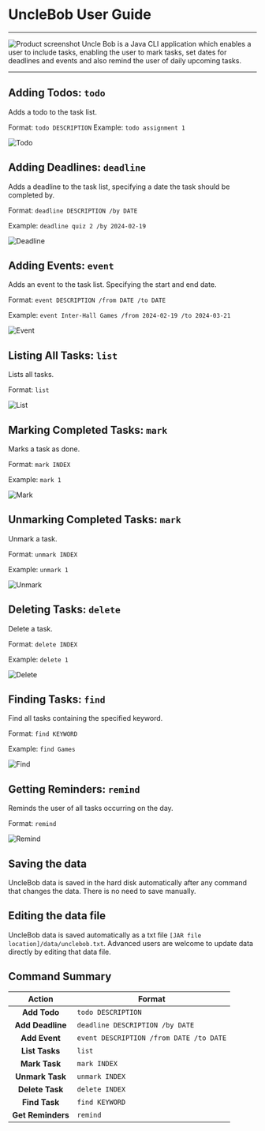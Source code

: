 # UncleBob User Guide

***
![Product screenshot](Ui.png)
Uncle Bob is a Java CLI application which enables a user to include tasks, enabling the user to mark tasks, set dates for deadlines and events and also remind the user of daily upcoming tasks.
***

## Adding Todos: `todo`
Adds a todo to the task list.

Format: `todo DESCRIPTION`
Example: `todo assignment 1`

![Todo](../images/Todo.png)

## Adding Deadlines: `deadline`
Adds a deadline to the task list, specifying a date the task should be completed by.

Format: `deadline DESCRIPTION /by DATE`

Example: `deadline quiz 2 /by 2024-02-19`

![Deadline](../images/Deadline.png)

## Adding Events: `event`
Adds an event to the task list. Specifying the start and end date.

Format: `event DESCRIPTION /from DATE /to DATE`

Example: `event Inter-Hall Games /from 2024-02-19 /to 2024-03-21`

![Event](../images/Event.png)

## Listing All Tasks: `list`
Lists all tasks.

Format: `list`

![List](../images/List.png)

## Marking Completed Tasks: `mark`
Marks a task as done.

Format: `mark INDEX`

Example: `mark 1`

![Mark](../images/Mark.png)

## Unmarking Completed Tasks: `mark`
Unmark a task.

Format: `unmark INDEX`

Example: `unmark 1`

![Unmark](../images/Unmark.png)

## Deleting Tasks: `delete`
Delete a task.

Format: `delete INDEX`

Example: `delete 1`

![Delete](../images/Delete.png)

## Finding Tasks: `find`
Find all tasks containing the specified keyword.

Format: `find KEYWORD`

Example: `find Games`

![Find](../images/Find.png)

## Getting Reminders: `remind`
Reminds the user of all tasks occurring on the day.

Format: `remind`

![Remind](../images/Remind.png)

## Saving the data
UncleBob data is saved in the hard disk automatically after any command that changes the data. There is no need to save manually.

## Editing the data file
UncleBob data is saved automatically as a txt file `[JAR file location]/data/unclebob.txt`. Advanced users are welcome to update data directly by editing that data file.

## Command Summary
|       Action       | Format                                  |
|:------------------:|-----------------------------------------|
|    **Add Todo**    | `todo DESCRIPTION`                      |
|  **Add Deadline**  | `deadline DESCRIPTION /by DATE`         |
|   **Add Event**    | `event DESCRIPTION /from DATE /to DATE` |
|   **List Tasks**   | `list`                                  |
|   **Mark Task**    | `mark INDEX`                            |
|  **Unmark Task**   | `unmark INDEX`                          |
|  **Delete Task**   | `delete INDEX`                          |
|   **Find Task**    | `find KEYWORD`                          |
| **Get Reminders**  | `remind`                                |
